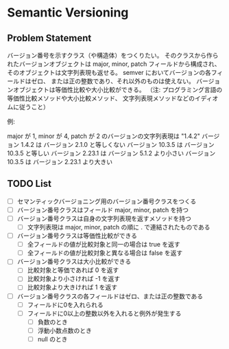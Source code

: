 # Semantic Versioning

## Problem Statement

バージョン番号を示すクラス（や構造体）をつくりたい。
そのクラスから作られたバージョンオブジェクトは
major, minor, patch フィールドから構成され、
そのオブジェクトは文字列表現も返せる。
semver においてバージョンの各フィールドはゼロ、
または正の整数であり、それ以外のものは使えない。
バージョンオブジェクトは等価性比較や大小比較ができる。
（注: プログラミング言語の等価性比較メソッドや大小比較メソッド、
文字列表現メソッドなどのイディオムに従うこと）

例:

major が 1, minor が 4, patch が 2 のバージョンの文字列表現は "1.4.2"
バージョン 1.4.2 は バージョン 2.1.0 と等しくない
バージョン 10.3.5 は バージョン 10.3.5 と等しい
バージョン 2.23.1 は バージョン 5.1.2 より小さい
バージョン 10.3.5 は バージョン 2.23.1 より大きい

## TODO List

- [ ] セマンティックバージョニング用のバージョン番号クラスをつくる
- [ ] バージョン番号クラスはフィールド major, minor, patch を持つ
- [ ] バージョン番号クラスは自身の文字列表現を返すメソッドを持つ
    - [ ] 文字列表現は major, minor, patch の順に . で連結されたものである
- [ ] バージョン番号クラスは等価性比較ができる
    - [ ] 全フィールドの値が比較対象と同一の場合は true を返す
    - [ ] 全フィールドの値が比較対象と異なる場合は false を返す
- [ ] バージョン番号クラスは大小比較ができる
    - [ ] 比較対象と等価であれば 0 を返す
    - [ ] 比較対象より小さければ -1 を返す
    - [ ] 比較対象より大きければ 1 を返す
- [ ] バージョン番号クラスの各フィールドはゼロ、または正の整数である
    - [ ] フィールドに0を入れられる
    - [ ] フィールドに0以上の整数以外を入れると例外が発生する
        - [ ] 負数のとき
        - [ ] 浮動小数点数のとき
        - [ ] null のとき
